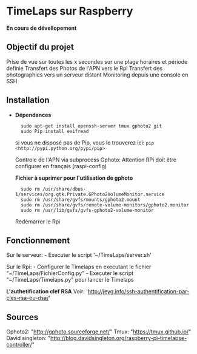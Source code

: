 TimeLaps sur Raspberry
======================

**En cours de dévellopement**

Objectif du projet
------------------

Prise de vue sur toutes les x secondes sur une plage horaires et période definie
Transfert des Photos de l'APN vers le Rpi
Transfert des photographies vers un serveur distant
Monitoring depuis une console en SSH

Installation
------------
* **Dépendances**

		sudo apt-get install openssh-server tmux gphoto2 git
		sudo Pip install exifread

	si vous ne disposé pas de Pip, vous le trouverez ici: `pip <http://pypi.python.org/pypi/pip>`
	
	Controle de l'APN via subprocess Gphoto: Attention RPi doit être configurer en français (raspi-config)
	
	**Fichier à suprimer pour l'utilisation de gphoto**

		sudo rm /usr/share/dbus-1/services/org.gtk.Private.GPhoto2VolumeMonitor.service
		sudo rm /usr/share/gvfs/mounts/gphoto2.mount
		sudo rm /usr/share/gvfs/remote-volume-monitors/gphoto2.monitor
		sudo rm /usr/lib/gvfs/gvfs-gphoto2-volume-monitor
		
	Redémarrer le Rpi
	
Fonctionnement
--------------

Sur le serveur:
	- Executer le script '~/TimeLaps/server.sh'

Sur le Rpi:
	- Configurer le Timelaps en executant le fichier "~/TimeLaps/FichierConfig.py"
	- Executer le script "~/TimeLaps/Timelaps.py" pour lancer le Timelaps

**L'authetification clef RSA**
Voir: '<http://jeyg.info/ssh-authentification-par-cles-rsa-ou-dsa/>'

Sources
-------

Gphoto2: "<http://gphoto.sourceforge.net/>"
Tmux: "<https://tmux.github.io/>"
David singleton: "<http://blog.davidsingleton.org/raspberry-pi-timelapse-controller/>"
